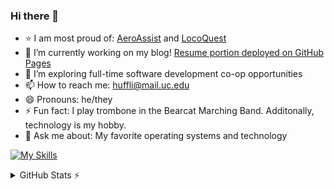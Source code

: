 ### Hi there 👋

- ⭐ I am most proud of: [AeroAssist](https://github.com/lh1207/AeroAssist/) and [LocoQuest](https://www.github.com/lh1207/LocoQuest)
- 🌱 I’m currently working on my blog! [Resume portion deployed on GitHub Pages](https://lh1207.github.io)
- 🤔 I’m exploring full-time software development co-op opportunities
- 📫 How to reach me: huffli@mail.uc.edu
- 😄 Pronouns: he/they
- ⚡ Fun fact: I play trombone in the Bearcat Marching Band. Additonally, technology is my hobby.
- 💬 Ask me about: My favorite operating systems and technology

[![My Skills](https://skillicons.dev/icons?i=cs,dotnet,sqlite,java,spring,kotlin,htmx,html,css,bootstrap,js,nodejs,arch,linux,bash,python,powershell,docker&perline=6)](https://skillicons.dev)

<details>
  <summary>GitHub Stats ⚡</summary>
  
  <a href="#">![Github stats](https://github-readme-stats.vercel.app/api?username=lh1207&bg_color=1e1e2e&text_color=cdd6f4&icon_color=cba6f7&title_color=94e2d5&count_private=true&hide_border=true&line_height=20)</a>
  <a href="#">![Top Langs](https://github-readme-stats.vercel.app/api/top-langs/?username=lh1207&layout=compact&bg_color=1e1e2e&text_color=cdd6f4&icon_color=cba6f7&title_color=94e2d5&count_private=true&hide_border=true)</a>
</details>

